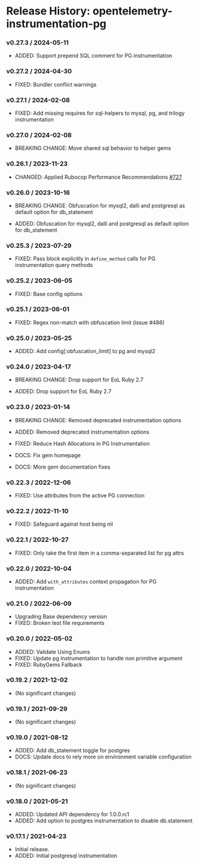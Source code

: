 # Release History: opentelemetry-instrumentation-pg

### v0.27.3 / 2024-05-11

* ADDED: Support prepend SQL comment for PG instrumentation

### v0.27.2 / 2024-04-30

* FIXED: Bundler conflict warnings

### v0.27.1 / 2024-02-08

* FIXED: Add missing requires for sql-helpers to mysql, pg, and trilogy instrumentation

### v0.27.0 / 2024-02-08

* BREAKING CHANGE: Move shared sql behavior to helper gems


### v0.26.1 / 2023-11-23

* CHANGED: Applied Rubocop Performance Recommendations [#727](https://github.com/open-telemetry/opentelemetry-ruby-contrib/pull/727)

### v0.26.0 / 2023-10-16

* BREAKING CHANGE: Obfuscation for mysql2, dalli and postgresql as default option for db_statement

* ADDED: Obfuscation for mysql2, dalli and postgresql as default option for db_statement

### v0.25.3 / 2023-07-29

* FIXED: Pass block explicitly in `define_method` calls for PG instrumentation query methods

### v0.25.2 / 2023-06-05

* FIXED: Base config options 

### v0.25.1 / 2023-06-01

* FIXED: Regex non-match with obfuscation limit (issue #486) 

### v0.25.0 / 2023-05-25

* ADDED: Add config[:obfuscation_limit] to pg and mysql2 

### v0.24.0 / 2023-04-17

* BREAKING CHANGE: Drop support for EoL Ruby 2.7 

* ADDED: Drop support for EoL Ruby 2.7 

### v0.23.0 / 2023-01-14

* BREAKING CHANGE: Removed deprecated instrumentation options 

* ADDED: Removed deprecated instrumentation options 
* FIXED: Reduce Hash Allocations in PG Instrumentation 
* DOCS: Fix gem homepage 
* DOCS: More gem documentation fixes 

### v0.22.3 / 2022-12-06

* FIXED: Use attributes from the active PG connection

### v0.22.2 / 2022-11-10

* FIXED: Safeguard against host being nil

### v0.22.1 / 2022-10-27

* FIXED: Only take the first item in a comma-separated list for pg attrs

### v0.22.0 / 2022-10-04

* ADDED: Add `with_attributes` context propagation for PG instrumentation 

### v0.21.0 / 2022-06-09

* Upgrading Base dependency version
* FIXED: Broken test file requirements 

### v0.20.0 / 2022-05-02

* ADDED: Validate Using Enums 
* FIXED: Update pg instrumentation to handle non primitive argument 
* FIXED: RubyGems Fallback 

### v0.19.2 / 2021-12-02

* (No significant changes)

### v0.19.1 / 2021-09-29

* (No significant changes)

### v0.19.0 / 2021-08-12

* ADDED: Add db_statement toggle for postgres 
* DOCS: Update docs to rely more on environment variable configuration 

### v0.18.1 / 2021-06-23

* (No significant changes)

### v0.18.0 / 2021-05-21

* ADDED: Updated API dependency for 1.0.0.rc1
* ADDED: Add option to postgres instrumentation to disable db.statement

### v0.17.1 / 2021-04-23

* Initial release.
* ADDED: Initial postgresql instrumentation
